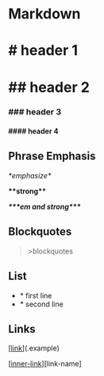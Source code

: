# Markdown

# # header 1

# ## header 2

### ### header 3

#### #### header 4



## Phrase Emphasis

*\*emphasize\**

**\*\*strong\*\***

***\*\*\*em and strong\*\*\****

## Blockquotes

> \>blockquotes

## List

* \* first line
* \* second line

## Links

[[link](.example-link)](.example)



[[inner-link][link-definition-name]][link-name]

[link-definition-name]: .example-link





